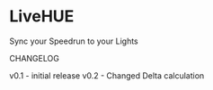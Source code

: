 # LiveHUE
 Sync your Speedrun to your Lights

 CHANGELOG

 v0.1 - initial release
 v0.2 - Changed Delta calculation